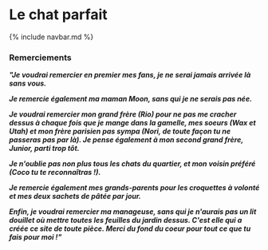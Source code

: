 # Le chat parfait

{% include navbar.md %}
<br>

### **Remerciements**

***"Je voudrai remercier en premier mes fans, je ne serai jamais arrivée là sans vous.***

***Je remercie également ma maman Moon, sans qui je ne serais pas née.***

***Je voudrai remercier mon grand frère (Rio) pour ne pas me cracher dessus à chaque fois que je mange dans la gamelle, mes soeurs (Wax et Utah) et mon frère parisien pas sympa (Nori, de toute façon tu ne passeras pas par là). Je pense également à mon second grand frère, Junior, parti trop tôt.***

***Je n'oublie pas non plus tous les chats du quartier, et mon voisin préféré (Coco tu te reconnaîtras !).***

***Je remercie également mes grands-parents pour les croquettes à volonté et mes deux sachets de pâtée par jour.***

***Enfin, je voudrai remercier ma manageuse, sans qui je n'aurais pas un lit douillet où mettre toutes les feuilles du jardin dessus. C'est elle qui a créée ce site de toute pièce. Merci du fond du coeur pour tout ce que tu fais pour moi !"***
